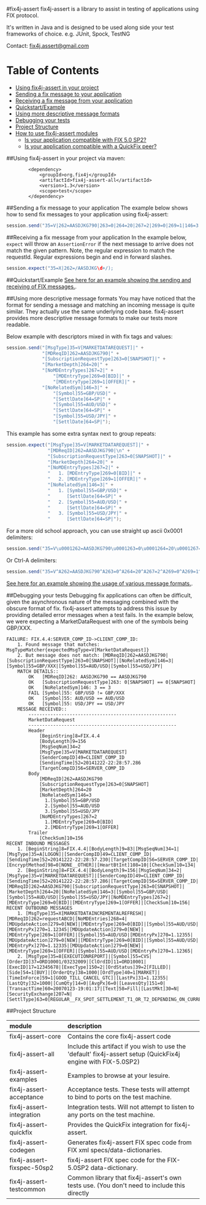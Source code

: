 #fix4j-assert 
fix4j-assert is a library to assist in testing of applications using FIX protocol.

It's written in Java and is designed to be used along side your test frameworks of choice.  e.g. JUnit, Spock, TestNG

Contact: [fix4j.assert@gmail.com](mailto:fix4j.assert@gmail.com)

Table of Contents
=================
* [Using fix4j-assert in your project](#using-fix4j-assert-in-your-project)
* [Sending a fix message to your application](#sending-a-fix-message-to-your-application)
* [Receiving a fix message from your application](#receiving-a-fix-message-from-your-application)
* [Quickstart/Example](#quickstartexample)
* [Using more descriptive message formats](#using-more-descriptive-message-formats)
* [Debugging your tests](#debugging-your-tests)
* [Project Structure](#project-structure)
* [How to use fix4j-assert modules](#how-to-use-fix4j-assert-modules)
  * [Is your application compatible with FIX 5.0 SP2?](#is-your-application-compatible-with-fix-50-sp2)
  * [Is your application compatible with a QuickFix peer?](#is-your-application-compatible-with-a-quickfix-peer)


##Using fix4j-assert in your project
via maven:
```
        <dependency>
            <groupId>org.fix4j</groupId>
            <artifactId>fix4j-assert-all</artifactId>
            <version>1.3</version>
            <scope>test</scope>
        </dependency>
```

##Sending a fix message to your application
The example below shows how to send fix messages to your application using fix4j-assert:

```java
session.send("35=V|262=AASDJKG790|263=0|264=20|267=2|269=0|269=1|146=3|55=GBP/USD|64=SP|55=AUD/USD|64=SP|55=USD/JPY|64=SP|");
```

##Receiving a fix message from your application
In the example below, ```expect``` will throw an ```AssertionError``` if the next message to arrive does not match the given pattern.  Note, the regular expression to match the requestId. Regular expressions begin and end in forward slashes.

```java
session.expect("35=X|262=/AASDJKG\d+/);
```

##Quickstart/Example
[See here for an example showing the sending and receiving of FIX messages.](https://github.com/fix4j/fix4j-assert/blob/master/fix4j-assert-examples/src/test/java/org/fix4j/test/examples/clients/MatchingSessionTest.java).

##Using more descriptive message formats
You may have noticed that the format for sending a message and matching an incoming message is quite similar.  They actually use the same underlying code base.  fix4j-assert provides more descriptive message formats to make our tests more readable.  

Below example with descriptors mixed in with fix tags and values:
```java
session.send("[MsgType]35=V[MARKETDATAREQUEST]|" +
             "[MDReqID]262=AASDJKG790|" +
             "[SubscriptionRequestType]263=0[SNAPSHOT]|" +
             "[MarketDepth]264=20|" +
             "[NoMDEntryTypes]267=2|" +
                 "[MDEntryType]269=0[BID]|" +
                 "[MDEntryType]269=1[OFFER]|" +
             "[NoRelatedSym]146=3|" +
                 "[Symbol]55=GBP/USD|" +
                 "[SettlDate]64=SP|" +
                 "[Symbol]55=AUD/USD|" +
                 "[SettlDate]64=SP|" +
                 "[Symbol]55=USD/JPY|" +
                 "[SettlDate]64=SP|");
```
This example has some extra syntax next to group repeats:
```java
session.expect("[MsgType]35=V[MARKETDATAREQUEST]|" +
               "[MDReqID]262=AASDJKG790|\n" +
               "[SubscriptionRequestType]263=0[SNAPSHOT]|" +
               "[MarketDepth]264=20|" +
               "[NoMDEntryTypes]267=2|" +
               "   1. [MDEntryType]269=0[BID]|" +
               "   2. [MDEntryType]269=1[OFFER]|" +
               "[NoRelatedSym]146=3|" +
               "   1. [Symbol]55=GBP/USD|" +
               "      [SettlDate]64=SP|" +
               "   2. [Symbol]55=AUD/USD|" +
               "      [SettlDate]64=SP|" +
               "   3. [Symbol]55=USD/JPY|" +
               "      [SettlDate]64=SP|");
 ```
For a more old school approach, you can use straight up ascii 0x0001 delimiters:
```java
session.send("35=V\u0001262=AASDJKG790\u0001263=0\u0001264=20\u0001267=2\u0001269=0\u0001269=1\u0001146=3\u000155=GBP/USD\u000164=SP\u000155=AUD/USD\u000164=SP\u000155=USD/JPY\u000164=SP");
```

Or Ctrl-A delimiters:
```java
session.send("35=V^A262=AASDJKG790^A263=0^A264=20^A267=2^A269=0^A269=1^A146=3^A55=GBP/USD^A64=SP^A55=AUD/USD^A64=SP^A55=USD/JPY^A64=SP");
```
[See here for an example showing the usage of various message formats.](https://github.com/fix4j/fix4j-assert/blob/master/fix4j-assert-examples/src/test/java/org/fix4j/test/examples/clients/VariousMessageFormatsTest.java).

##Debugging your tests
Debugging fix applications can often be difficult, given the asynchronous nature of the messaging combined with the obscure format of fix.
fix4j-assert attempts to address this issue by providing detailed error messages when a test fails.  In the example below, we were expecting a MarketDataRequest with one of the symbols being GBP/XXX.
```
FAILURE: FIX.4.4:SERVER_COMP_ID->CLIENT_COMP_ID: 
    1. Found message that matches: MsgTypeMatcher{expectedMsgType=V[MarketDataRequest]}
    2. But message does not match: [MDReqID]262=AASDJKG790|[SubscriptionRequestType]263=0[SNAPSHOT]|[NoRelatedSym]146=3|[Symbol]55=GBP/XXX|[Symbol]55=AUD/USD|[Symbol]55=USD/JPY|
    MATCH DETAILS::
        OK   [MDReqID]262: AASDJKG790 == AASDJKG790
        OK   [SubscriptionRequestType]263: 0[SNAPSHOT] == 0[SNAPSHOT]
        OK   [NoRelatedSym]146: 3 == 3
        FAIL [Symbol]55: GBP/USD != GBP/XXX
        OK   [Symbol]55: AUD/USD == AUD/USD
        OK   [Symbol]55: USD/JPY == USD/JPY
    MESSAGE RECEIVED::
        ------------------------------------------------------
        MarketDataRequest
        ------------------------------------------------------
        Header
            [BeginString]8=FIX.4.4
            [BodyLength]9=156
            [MsgSeqNum]34=2
            [MsgType]35=V[MARKETDATAREQUEST]
            [SenderCompID]49=CLIENT_COMP_ID
            [SendingTime]52=20141222-22:28:57.286
            [TargetCompID]56=SERVER_COMP_ID
        Body
            [MDReqID]262=AASDJKG790
            [SubscriptionRequestType]263=0[SNAPSHOT]
            [MarketDepth]264=20
            [NoRelatedSym]146=3
              1.[Symbol]55=GBP/USD
              2.[Symbol]55=AUD/USD
              3.[Symbol]55=USD/JPY
            [NoMDEntryTypes]267=2
              1.[MDEntryType]269=0[BID]
              2.[MDEntryType]269=1[OFFER]
        Trailer
            [CheckSum]10=156
RECENT INBOUND MESSAGES
    1. [BeginString]8=FIX.4.4|[BodyLength]9=83|[MsgSeqNum]34=1|[MsgType]35=A[LOGON]|[SenderCompID]49=CLIENT_COMP_ID|[SendingTime]52=20141222-22:28:57.230|[TargetCompID]56=SERVER_COMP_ID|[EncryptMethod]98=0[NONE__OTHER]|[HeartBtInt]108=10|[CheckSum]10=134|
    2. [BeginString]8=FIX.4.4|[BodyLength]9=156|[MsgSeqNum]34=2|[MsgType]35=V[MARKETDATAREQUEST]|[SenderCompID]49=CLIENT_COMP_ID|[SendingTime]52=20141222-22:28:57.286|[TargetCompID]56=SERVER_COMP_ID|[MDReqID]262=AASDJKG790|[SubscriptionRequestType]263=0[SNAPSHOT]|[MarketDepth]264=20|[NoRelatedSym]146=3|[Symbol]55=GBP/USD|[Symbol]55=AUD/USD|[Symbol]55=USD/JPY|[NoMDEntryTypes]267=2|[MDEntryType]269=0[BID]|[MDEntryType]269=1[OFFER]|[CheckSum]10=156|
RECENT OUTBOUND MESSAGES
    1. [MsgType]35=X[MARKETDATAINCREMENTALREFRESH]|[MDReqID]262=requestABCD|[NoMDEntries]268=4|[MDUpdateAction]279=0[NEW]|[MDEntryType]269=0[BID]|[Symbol]55=AUD/USD|[MDEntryPx]270=1.12345|[MDUpdateAction]279=0[NEW]|[MDEntryType]269=1[OFFER]|[Symbol]55=AUD/USD|[MDEntryPx]270=1.12355|[MDUpdateAction]279=0[NEW]|[MDEntryType]269=0[BID]|[Symbol]55=AUD/USD|[MDEntryPx]270=1.12335|[MDUpdateAction]279=0[NEW]|[MDEntryType]269=1[OFFER]|[Symbol]55=AUD/USD|[MDEntryPx]270=1.12365|
    2. [MsgType]35=8[EXECUTIONREPORT]|[Symbol]55=CVS|[OrderID]37=ORD10001/03232009|[ClOrdID]11=ORD10001|[ExecID]17=12345678|[ExecType]150=2|[OrdStatus]39=2[FILLED]|[Side]54=1[BUY]|[OrderQty]38=1000|[OrdType]40=1[MARKET]|[TimeInForce]59=1[GOOD_TILL_CANCEL_GTC]|[LastPx]31=1.12355|[LastQty]32=1000|[CumQty]14=0|[AvgPx]6=0|[LeavesQty]151=0|[TransactTime]60=20070123-19:01:17|[Text]58=Fill|[LastMkt]30=N|[SecurityExchange]207=N|[SettlType]63=0[REGULAR__FX_SPOT_SETTLEMENT_T1_OR_T2_DEPENDING_ON_CURRENCY]|
```

##Project Structure

module | description
:------|:-----------------------------------
fix4j-assert-core | Contains the core fix4j-assert code
fix4j-assert-all | Include this artifact if you wish to use the 'default' fix4j-assert setup (QuickFix4j engine with FIX-5.0SP2)
fix4j-assert-examples | Examples to browse at your lesuire.
fix4j-assert-acceptance | Acceptance tests.  These tests will attempt to bind to ports on the test machine.
fix4j-assert-integration | Integration tests. Will not attempt to listen to any ports on the test machine.
fix4j-assert-quickfix | Provides the QuickFix integration for fix4j-assert.
fix4j-assert-codegen | Generates fix4j-assert FIX spec code from FIX xml specs/data-dictionaries.
fix4j-assert-fixspec-50sp2 | fix4j-assert FIX spec code for the FIX-5.0SP2 data-dictionary.
fix4j-assert-testcommon | Common library that fix4j-assert's own tests use.  (You don't need to include this directly
